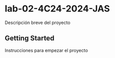 # lab-02-4C24-2024-JAS

Descripción breve del proyecto

## Getting Started

Instrucciones para empezar el proyecto
